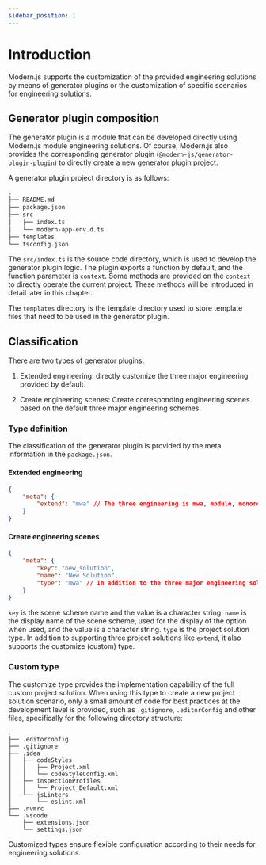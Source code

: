 ```yaml
---
sidebar_position: 1
---
```


# Introduction

Modern.js supports the customization of the provided engineering solutions by means of generator plugins or the customization of specific scenarios for engineering solutions.

## Generator plugin composition

The generator plugin is a module that can be developed directly using Modern.js module engineering solutions. Of course, Modern.js also provides the corresponding generator plugin (`@modern-js/generator-plugin-plugin`) to directly create a new generator plugin project.


A generator plugin project directory is as follows:

```bash
.
├── README.md
├── package.json
├── src
│   ├── index.ts
│   └── modern-app-env.d.ts
├── templates
└── tsconfig.json
```

The `src/index.ts` is the source code directory, which is used to develop the generator plugin logic. The plugin exports a function by default, and the function parameter is `context`. Some methods are provided on the `context` to directly operate the current project. These methods will be introduced in detail later in this chapter.

The `templates` directory is the template directory used to store template files that need to be used in the generator plugin.

## Classification

There are two types of generator plugins:

1. Extended engineering: directly customize the three major engineering provided by default.

2. Create engineering scenes: Create corresponding engineering scenes based on the default three major engineering schemes.

### Type definition

The classification of the generator plugin is provided by the meta information in the `package.json`.

#### Extended engineering

```json
{
    "meta": {
        "extend": "mwa" // The three engineering is mwa, module, monorepo
    }
}
```

#### Create engineering scenes

```json
{
    "meta": {
        "key": "new_solution",
        "name": "New Solution",
        "type": "mwa" // In addition to the three major engineering solutions, the type here also supports the customize (custom) type
    }
}
```

`key` is the scene scheme name and the value is a character string.
`name` is the display name of the scene scheme, used for the display of the option when used, and the value is a character string.
`type` is the project solution type. In addition to supporting three project solutions like `extend`, it also supports the customize (custom) type.

### Custom type

The customize type provides the implementation capability of the full custom project solution. When using this type to create a new project solution scenario, only a small amount of code for best practices at the development level is provided, such as `.gitignore`, `.editorConfig` and other files, specifically for the following directory structure:

```
.
├── .editorconfig
├── .gitignore
├── .idea
│   ├── codeStyles
│   │   ├── Project.xml
│   │   └── codeStyleConfig.xml
│   ├── inspectionProfiles
│   │   └── Project_Default.xml
│   └── jsLinters
│       └── eslint.xml
├── .nvmrc
└── .vscode
    ├── extensions.json
    └── settings.json
```

Customized types ensure flexible configuration according to their needs for engineering solutions.
